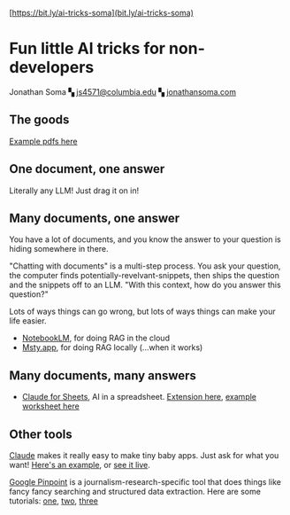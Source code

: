 [https://bit.ly/ai-tricks-soma](bit.ly/ai-tricks-soma)

# Fun little AI tricks for non-developers

Jonathan Soma ▚ [js4571@columbia.edu](mailto:js4571@columbia.edu) ▚ [jonathansoma.com](https://jonathansoma.com/)

## The goods

[Example pdfs here](pdfs.zip)

## One document, one answer

Literally any LLM! Just drag it on in!

## Many documents, one answer

You have a lot of documents, and you know the answer to your question is hiding somewhere in there.

"Chatting with documents" is a multi-step process. You ask your question, the computer finds potentially-revelvant-snippets, then ships the question and the snippets off to an LLM. "With this context, how do you answer this question?"

Lots of ways things can go wrong, but lots of ways things can make your life easier.

- [NotebookLM](https://notebooklm.google/), for doing RAG in the cloud
- [Msty.app](https://msty.app/), for doing RAG locally (...when it works)

## Many documents, many answers

- [Claude for Sheets](https://docs.anthropic.com/en/docs/agents-and-tools/claude-for-sheets), AI in a spreadsheet. [Extension here](https://workspace.google.com/marketplace/app/claude%5Ffor%5Fsheets/909417792257), [example worksheet here](https://docs.google.com/spreadsheets/d/10bVxLALTn3yv41pg3fWm9BfcXc6ky9-4O577YqK_Rjw/edit?usp=sharing)

## Other tools

[Claude](https://claude.ai/) makes it really easy to make tiny baby apps. Just ask for what you want! [Here's an example](https://claude.ai/share/f8c825c1-e5f1-44e7-9770-e0fdc09a4ee0), or [see it live](claude-pdf-app.html).

[Google Pinpoint](https://journaliststudio.google.com/pinpoint/about/) is a journalism-research-specific tool that does things like fancy fancy searching and structured data extraction. Here are some tutorials: [one](https://www.youtube.com/watch?v=Rqr6rker5V0), [two](https://www.youtube.com/watch?v=uBvoVox3XD0), [three](https://www.youtube.com/watch?v=wkaml3rA5ME) 